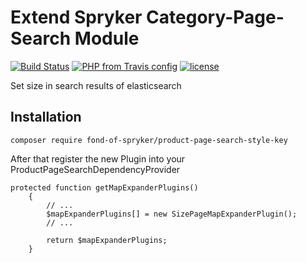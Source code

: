 # Extend Spryker Category-Page-Search Module
[![Build Status](https://travis-ci.org/fond-of/spryker-category.svg?branch=master)](https://travis-ci.org/fond-of/product-page-search-size)
[![PHP from Travis config](https://img.shields.io/travis/php-v/symfony/symfony.svg)](https://php.net/)
[![license](https://img.shields.io/github/license/mashape/apistatus.svg)](https://packagist.org/packages/fond-of-spryker/product-page-search-size)

Set size in search results of elasticsearch

## Installation

```
composer require fond-of-spryker/product-page-search-style-key
```

After that register the new Plugin into your ProductPageSearchDependencyProvider

```
protected function getMapExpanderPlugins()
    {
        // ...
        $mapExpanderPlugins[] = new SizePageMapExpanderPlugin();
        // ...

        return $mapExpanderPlugins;
    }
